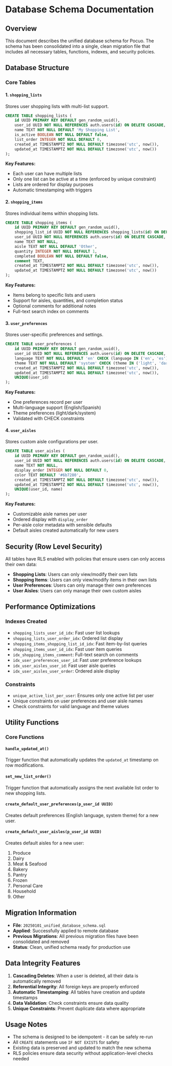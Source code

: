 # Database Schema Documentation

## Overview

This document describes the unified database schema for Pocuo. The schema has been consolidated into a single, clean migration file that includes all necessary tables, functions, indexes, and security policies.

## Database Structure

### Core Tables

#### 1. `shopping_lists`
Stores user shopping lists with multi-list support.

```sql
CREATE TABLE shopping_lists (
    id UUID PRIMARY KEY DEFAULT gen_random_uuid(),
    user_id UUID NOT NULL REFERENCES auth.users(id) ON DELETE CASCADE,
    name TEXT NOT NULL DEFAULT 'My Shopping List',
    is_active BOOLEAN NOT NULL DEFAULT false,
    list_order INTEGER NOT NULL DEFAULT 0,
    created_at TIMESTAMPTZ NOT NULL DEFAULT timezone('utc', now()),
    updated_at TIMESTAMPTZ NOT NULL DEFAULT timezone('utc', now())
);
```

**Key Features:**
- Each user can have multiple lists
- Only one list can be active at a time (enforced by unique constraint)
- Lists are ordered for display purposes
- Automatic timestamping with triggers

#### 2. `shopping_items`
Stores individual items within shopping lists.

```sql
CREATE TABLE shopping_items (
    id UUID PRIMARY KEY DEFAULT gen_random_uuid(),
    shopping_list_id UUID NOT NULL REFERENCES shopping_lists(id) ON DELETE CASCADE,
    user_id UUID NOT NULL REFERENCES auth.users(id) ON DELETE CASCADE,
    name TEXT NOT NULL,
    aisle TEXT NOT NULL DEFAULT 'Other',
    quantity INTEGER NOT NULL DEFAULT 1,
    completed BOOLEAN NOT NULL DEFAULT false,
    comment TEXT,
    created_at TIMESTAMPTZ NOT NULL DEFAULT timezone('utc', now()),
    updated_at TIMESTAMPTZ NOT NULL DEFAULT timezone('utc', now())
);
```

**Key Features:**
- Items belong to specific lists and users
- Support for aisles, quantities, and completion status
- Optional comments for additional notes
- Full-text search index on comments

#### 3. `user_preferences`
Stores user-specific preferences and settings.

```sql
CREATE TABLE user_preferences (
    id UUID PRIMARY KEY DEFAULT gen_random_uuid(),
    user_id UUID NOT NULL REFERENCES auth.users(id) ON DELETE CASCADE,
    language TEXT NOT NULL DEFAULT 'en' CHECK (language IN ('en', 'es')),
    theme TEXT NOT NULL DEFAULT 'system' CHECK (theme IN ('light', 'dark', 'system')),
    created_at TIMESTAMPTZ NOT NULL DEFAULT timezone('utc', now()),
    updated_at TIMESTAMPTZ NOT NULL DEFAULT timezone('utc', now()),
    UNIQUE(user_id)
);
```

**Key Features:**
- One preferences record per user
- Multi-language support (English/Spanish)
- Theme preferences (light/dark/system)
- Validated with CHECK constraints

#### 4. `user_aisles`
Stores custom aisle configurations per user.

```sql
CREATE TABLE user_aisles (
    id UUID PRIMARY KEY DEFAULT gen_random_uuid(),
    user_id UUID NOT NULL REFERENCES auth.users(id) ON DELETE CASCADE,
    name TEXT NOT NULL,
    display_order INTEGER NOT NULL DEFAULT 0,
    color TEXT DEFAULT '#6b7280',
    created_at TIMESTAMPTZ NOT NULL DEFAULT timezone('utc', now()),
    updated_at TIMESTAMPTZ NOT NULL DEFAULT timezone('utc', now()),
    UNIQUE(user_id, name)
);
```

**Key Features:**
- Customizable aisle names per user
- Ordered display with `display_order`
- Per-aisle color metadata with sensible defaults
- Default aisles created automatically for new users

## Security (Row Level Security)

All tables have RLS enabled with policies that ensure users can only access their own data:

- **Shopping Lists**: Users can only view/modify their own lists
- **Shopping Items**: Users can only view/modify items in their own lists
- **User Preferences**: Users can only manage their own preferences
- **User Aisles**: Users can only manage their own custom aisles

## Performance Optimizations

### Indexes Created

- `shopping_lists_user_id_idx`: Fast user list lookups
- `shopping_lists_user_order_idx`: Ordered list display
- `shopping_items_shopping_list_id_idx`: Fast item-by-list queries
- `shopping_items_user_id_idx`: Fast user item queries
- `idx_shopping_items_comment`: Full-text search on comments
- `idx_user_preferences_user_id`: Fast user preference lookups
- `idx_user_aisles_user_id`: Fast user aisle queries
- `idx_user_aisles_user_order`: Ordered aisle display

### Constraints

- `unique_active_list_per_user`: Ensures only one active list per user
- Unique constraints on user preferences and user aisle names
- Check constraints for valid language and theme values

## Utility Functions

### Core Functions

#### `handle_updated_at()`
Trigger function that automatically updates the `updated_at` timestamp on row modifications.

#### `set_new_list_order()`
Trigger function that automatically assigns the next available list order to new shopping lists.

#### `create_default_user_preferences(p_user_id UUID)`
Creates default preferences (English language, system theme) for a new user.

#### `create_default_user_aisles(p_user_id UUID)`
Creates default aisles for a new user:
1. Produce
2. Dairy
3. Meat & Seafood
4. Bakery
5. Pantry
6. Frozen
7. Personal Care
8. Household
9. Other

## Migration Information

- **File**: `20250101_unified_database_schema.sql`
- **Applied**: Successfully applied to remote database
- **Previous Migrations**: All previous migration files have been consolidated and removed
- **Status**: Clean, unified schema ready for production use

## Data Integrity Features

1. **Cascading Deletes**: When a user is deleted, all their data is automatically removed
2. **Referential Integrity**: All foreign keys are properly enforced
3. **Automatic Timestamping**: All tables have creation and update timestamps
4. **Data Validation**: Check constraints ensure data quality
5. **Unique Constraints**: Prevent duplicate data where appropriate

## Usage Notes

- The schema is designed to be idempotent - it can be safely re-run
- All `CREATE` statements use `IF NOT EXISTS` for safety
- Existing data is preserved and updated to match the new schema
- RLS policies ensure data security without application-level checks needed
